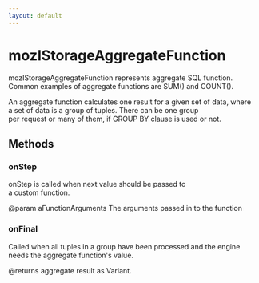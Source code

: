 ```yaml
---
layout: default
---
```


# mozIStorageAggregateFunction #
  
mozIStorageAggregateFunction represents aggregate SQL function.  
Common examples of aggregate functions are SUM() and COUNT().  
  
An aggregate function calculates one result for a given set of data, where  
a set of data is a group of tuples. There can be one group  
per request or many of them, if GROUP BY clause is used or not.  
  

## Methods ##

### onStep ###
  
onStep is called when next value should be passed to  
a custom function.  
  
@param aFunctionArguments    The arguments passed in to the function  
  

### onFinal ###
  
Called when all tuples in a group have been processed and the engine  
needs the aggregate function's value.  
  
@returns aggregate result as Variant.  
  
